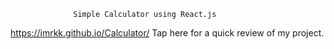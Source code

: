                   Simple Calculator using React.js
https://imrkk.github.io/Calculator/  Tap here for a quick review of my project.
